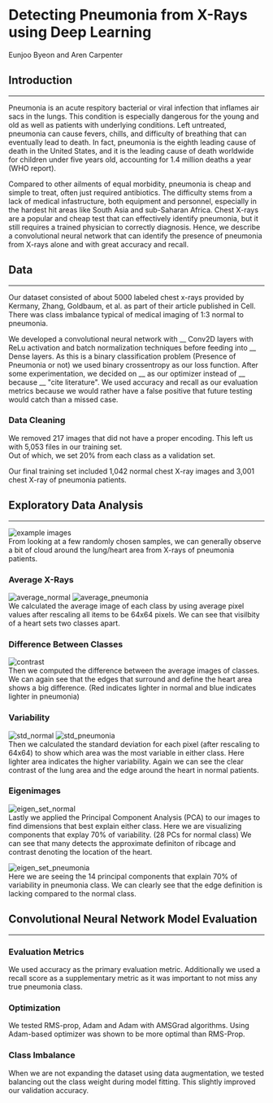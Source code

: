 # Detecting Pneumonia from X-Rays using Deep Learning
Eunjoo Byeon and Aren Carpenter

## Introduction
---
Pneumonia is an acute respitory bacterial or viral infection that inflames air sacs in the lungs. This condition is especially dangerous for the young and old as well as patients with underlying conditions. Left untreated, pneumonia can cause fevers, chills, and difficulty of breathing that can eventually lead to death. In fact, pneumonia is the eighth leading cause of death in the United States, and it is the leading cause of death worldwide for children under five years old, accounting for 1.4 million deaths a year (WHO report).

Compared to other ailments of equal morbidity, pneumonia is cheap and simple to treat, often just required antibiotics. The difficulty stems from a lack of medical infastructure, both equipment and personnel, especially in the hardest hit areas like South Asia and sub-Saharan Africa. Chest X-rays are a popular and cheap test that can effectively identify pneumonia, but it still requires a trained physician to correctly diagnosis. Hence, we describe a convolutional neural network that can identify the presence of pneumonia from X-rays alone and with great accuracy and recall.

## Data
---
Our dataset consisted of about 5000 labeled chest x-rays provided by Kermany, Zhang, Goldbaum, et al. as part of their article published in Cell. There was class imbalance typical of medical imaging of 1:3 normal to pneumonia.

We developed a convolutional neural network with __ Conv2D layers with ReLu activation and batch normalization techniques before feeding into __ Dense layers. As this is a binary classification problem (Presence of Pneumonia or not) we used binary crossentropy as our loss function. After some experimentation, we decided on __ as our optimizer instead of __ because __ "cite literature". We used accuracy and recall as our evaluation metrics because we would rather have a false positive that future testing would catch than a missed case.

### Data Cleaning
We removed 217 images that did not have a proper encoding. This left us with 5,053  files in our training set.  
Out of which, we set 20% from each class as a validation set.  

Our final training set included 1,042 normal chest X-ray images and 3,001 chest X-ray of pneumonia patients. 

## Exploratory Data Analysis
---
![example images](/PNG/example_images.png)  
From looking at a few randomly chosen samples, we can generally observe a bit of cloud around the lung/heart area from X-rays of pneumonia patients.

### Average X-Rays
![average_normal](/PNG/average_normal.png) ![average_pneumonia](/PNG/average_pneumonia.png)  
We calculated the average image of each class by using average pixel values after rescaling all items to be 64x64 pixels. We can see that visilbity of a heart sets two classes apart. 

### Difference Between Classes
![contrast](/PNG/contrast.png)  
Then we computed the difference between the average images of classes. We can again see that the edges that surround and define the heart area shows a big difference. (Red indicates lighter in normal and blue indicates lighter in pneumonia)

### Variability
![std_normal](/PNG/std_normal.png) ![std_pneumonia](/PNG/std_pneumonia.png)  
Then we calculated the standard deviation for each pixel (after rescaling to 64x64) to show which area was the most variable in either class. Here lighter area indicates the higher variability. Again we can see the clear contrast of the lung area and the edge around the heart in normal patients.

### Eigenimages
![eigen_set_normal](/PNG/eigen_set_normal.png)  
Lastly we applied the Principal Component Analysis (PCA) to our images to find dimensions that best explain either class. Here we are visualizing components that explay 70% of variability. (28 PCs for normal class) We can see that many detects the approximate definiton of ribcage and contrast denoting the location of the heart. 

![eigen_set_pneumonia](/PNG/eigen_set_pneumonia.png)  
Here we are seeing the 14 principal components that explain 70% of variability in pneumonia class. We can clearly see that the edge definition is lacking compared to the normal class.


## Convolutional Neural Network Model Evaluation
---
### Evaluation Metrics
We used accuracy as the primary evaluation metric. Additionally we used a recall score as a supplementary metric as it was important to not miss any true pneumonia class. 

### Optimization 
We tested RMS-prop, Adam and Adam with AMSGrad algorithms. Using Adam-based optimizer was shown to be more optimal than RMS-Prop.

### Class Imbalance
When we are not expanding the dataset using data augmentation, we tested balancing out the class weight during model fitting. This slightly improved our validation accuracy. 




